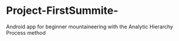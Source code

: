 # Project-FirstSummite-
Android app for beginner mountaineering with the Analytic Hierarchy Process method
